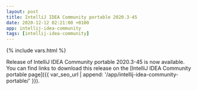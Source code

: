 ```yaml
---
layout: post
title: IntelliJ IDEA Community portable 2020.3-45
date: 2020-12-12 02:21:00 +0100
app: intellij-idea-community
tags: [intellij-idea-community]
---
```

{% include vars.html %}

Release of IntelliJ IDEA Community portable 2020.3-45 is now available.<br />
You can find links to download this release on the [IntelliJ IDEA Community portable page]({{ var_seo_url | append: '/app/intellij-idea-community-portable/' }}).
